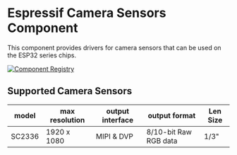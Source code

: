 # Espressif Camera Sensors Component

This component provides drivers for camera sensors that can be used on the ESP32 series chips.

[![Component Registry](https://components.espressif.com/components/espressif/esp_cam_sensor/badge.svg)](https://components.espressif.com/components/espressif/esp_cam_sensor)

## Supported Camera Sensors

| model   | max resolution | output interface | output format                                                | Len Size |
| ------- | -------------- | ---------- | ------------------------------------------------------------ | -------- |
| SC2336  | 1920 x 1080    | MIPI & DVP      | 8/10-bit Raw RGB data | 1/3"     |